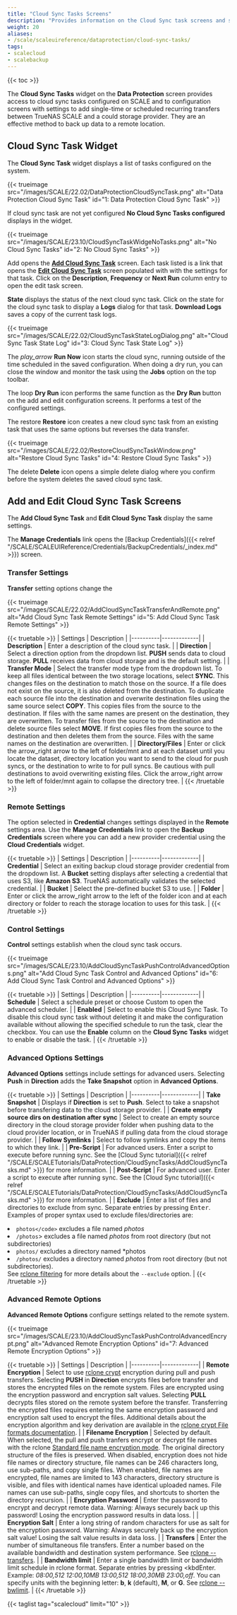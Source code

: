 ```yaml
---
title: "Cloud Sync Tasks Screens"
description: "Provides information on the Cloud Sync task screens and settings."
weight: 20
aliases:
- /scale/scaleuireference/dataprotection/cloud-sync-tasks/
tags:
- scalecloud
- scalebackup
---
```


{{< toc >}}

The **Cloud Sync Tasks** widget on the **Data Protection** screen provides access to cloud sync tasks configured on SCALE and to configuration screens with settings to add  single-time or scheduled recurring transfers between TrueNAS SCALE and a could storage provider. They are an effective method to back up data to a remote location.

## Cloud Sync Task Widget
The **Cloud Sync Task** widget displays a list of tasks configured on the system.

{{< trueimage src="/images/SCALE/22.02/DataProtectionCloudSyncTask.png" alt="Data Protection Cloud Sync Task" id="1: Data Protection Cloud Sync Task" >}}

If cloud sync task are not yet configured **No Cloud Sync Tasks configured** displays in the widget.

{{< trueimage src="/images/SCALE/23.10/CloudSyncTaskWidgeNoTasks.png" alt="No Cloud Sync Tasks" id="2: No Cloud Sync Tasks" >}}

Add opens the **[Add Cloud Sync Task](#add-and-edit-cloud-sync-task-screens)** screen. 
Each task listed is a link that opens the **[Edit Cloud Sync Task](#add-and-edit-cloud-sync-task-screens)** screen populated with with the settings for that task. Click on the **Description**, **Frequency** or **Next Run** column entry to open the edit task screen.

**State** displays the status of the next cloud sync task. Click on the state for the cloud sync task to display a **Logs** dialog for that task. 
**Download Logs** saves a copy of the current task logs.

{{< trueimage src="/images/SCALE/22.02/CloudSyncTaskStateLogDialog.png" alt="Cloud Sync Task State Log" id="3: Cloud Sync Task State Log" >}}

The <i class="material-icons" aria-hidden="true" title="Run Now">play_arrow</i> **Run Now** icon starts the cloud sync, running outside of the time scheduled in the saved configuration. When doing a dry run, you can close the window and monitor the task using the **Jobs** option on the top toolbar.

The <span class="material-icons">loop</span> **Dry Run** icon performs the same function as the **Dry Run** button on the add and edit configuration screens. It performs a test of the configured settings.

The <span class="material-icons">restore</span> **Restore** icon creates a new cloud sync task from an existing task that uses the same options but reverses the data transfer.

{{< trueimage src="/images/SCALE/22.02/RestoreCloudSyncTaskWindow.png" alt="Restore Cloud Sync Tasks" id="4: Restore Cloud Sync Tasks" >}}

The <span class="material-icons">delete</span> **Delete** icon opens a simple delete dialog where you confirm before the system deletes the saved cloud sync task.

## Add and Edit Cloud Sync Task Screens

The **Add Cloud Sync Task** and **Edit Cloud Sync Task** display the same settings.

The **Manage Credentials** link opens the [Backup Credentials]({{< relref "/SCALE/SCALEUIReference/Credentials/BackupCredentials/_index.md" >}}) screen.

###  Transfer Settings
**Transfer** setting options change the 

{{< trueimage src="/images/SCALE/22.02/AddCloudSyncTaskTransferAndRemote.png" alt="Add Cloud Sync Task Remote Settings" id="5: Add Cloud Sync Task Remote Settings" >}}

{{< truetable >}}
| Settings | Description |
|----------|-------------|
| **Description** | Enter a description of the cloud sync task. |
| **Direction** | Select a direction option from the dropdown list. **PUSH** sends data to cloud storage. **PULL** receives data from cloud storage and is the default setting. |
| **Transfer Mode** | Select the transfer mode type from the dropdown list. To keep all files identical between the two storage locations, select **SYNC**. This changes files on the destination to match those on the source. If a file does not exist on the source, it is also deleted from the destination. To duplicate each source file into the destination and overwrite destination files using the same source select **COPY**. This copies files from the source to the destination. If files with the same names are present on the destination, they are overwritten. To transfer files from the source to the destination and delete source files select **MOVE**. If first copies files from the source to the destination and then deletes them from the source. Files with the same names on the destination are overwritten. |
| **Directory/Files** | Enter or click the <span class="material-icons">arrow_right</span> arrow to the left of <span class="material-icons">folder</span>/mnt and at each dataset until you locate the dataset, directory location you want to send to the cloud for push syncs, or the destination to write to for pull syncs. Be cautious with pull destinations to avoid overwriting existing files. Click the <span class="material-icons">arrow_right</span> arrow to the left of <span class="material-icons">folder</span>/mnt again to collapse the directory tree. |
{{< /truetable >}}

### Remote Settings
The option selected in **Credential** changes settings displayed in the **Remote** settings area. 
Use the **Manage Credentials** link to open the **Backup Credentials** screen where you can add a new provider credential using the **Cloud Credentials** widget.

{{< truetable >}}
| Settings | Description |
|----------|-------------|
| **Credential** | Select an exiting backup cloud storage provider credential from the dropdown list. A **Bucket** setting displays after selecting a credential that uses S3, like **Amazon S3**. TrueNAS automatically validates the selected credential. |
| **Bucket** | Select the pre-defined bucket S3 to use. |
| **Folder** | Enter or click the <span class="material-icons">arrow_right</span> arrow to the left of the <span class="material-icons">folder</span> icon and at each directory or folder to reach the storage location to uses for this task. |
{{< /truetable >}}

### Control Settings
**Control** settings establish when the cloud sync task occurs. 

{{< trueimage src="/images/SCALE/23.10/AddCloudSyncTaskPushControlAdvancedOptions.png" alt="Add Cloud Sync Task Control and Advanced Options" id="6: Add Cloud Sync Task Control and Advanced Options" >}}

{{< truetable >}}
| Settings | Description |
|----------|-------------|
| **Schedule** | Select a schedule preset or choose Custom to open the advanced scheduler. |
| **Enabled** | Select to enable this Cloud Sync Task. To disable this cloud sync task without deleting it and make the configuration available without allowing the specified schedule to run the task, clear the checkbox. You can use the **Enable** column on the **Cloud Sync Tasks** widget to enable or disable the task. |
{{< /truetable >}}

### Advanced Options Settings
**Advanced Options** settings include settings for advanced users. Selecting **Push** in **Direction** adds the **Take Snapshot** option in **Advanced Options**.

{{< truetable >}}
| Settings | Description |
|----------|-------------|
| **Take Snapshot** | Displays if **Direction** is set to **Push**. Select to take a snapshot before transfering data to the cloud storage provider. |
| **Create empty source dirs on destination after sync** | Select to create an empty source directory in the cloud storage provider folder when pushing data to the cloud provider location, or in TrueNAS if pulling data from the cloud storage provider. |
| **Follow Symlinks** | Select to follow symlinks and copy the items to which they link. |
| **Pre-Script** | For advanced users. Enter a script to execute before running sync. See the [Cloud Sync tutorial]({{< relref "/SCALE/SCALETutorials/DataProtection/CloudSyncTasks/AddCloudSyncTasks.md" >}}) for more information. |
| **Post-Script** | For advanced user. Enter a script to execute after running sync. See the [Cloud Sync tutorial]({{< relref "/SCALE/SCALETutorials/DataProtection/CloudSyncTasks/AddCloudSyncTasks.md" >}}) for more information. |
| **Exclude** | Enter a list of files and directories to exclude from sync. Separate entries by pressing <kbd>Enter</kbd>.<br> Examples of proper syntax used to exclude files/directories are:<li> `photos</code>` excludes a file named *photos*</li><li> `/photos`> excludes a file named *photos* from root directory (but not subdirectories)</li><li>`photos/` excludes a directory named *photos</li><li>`/photos/` excludes a directory named *photos* from root directory (but not subdirectories).</li></ul> See [rclone filtering](https://rclone.org/filtering/) for more details about the `--exclude` option. |
{{< /truetable >}}

### Advanced Remote Options
**Advanced Remote Options** configure settings related to the remote system.

{{< trueimage src="/images/SCALE/23.10/AddCloudSyncTaskPushControlAdvancedEncrypt.png" alt="Advanced Remote Encryption Options" id="7: Advanced Remote Encryption Options" >}}

{{< truetable >}}
| Settings | Description |
|----------|-------------|
| **Remote Encryption** | Select to use [rclone crypt](https://rclone.org/crypt/) encryption during pull and push transfers. Selecting **PUSH** in **Direction** encrypts files before transfer and stores the encrypted files on the remote system. Files are encrypted using the encryption password and encryption salt values. Selecting **PULL** decrypts files stored on the remote system before the transfer. Transferring the encrypted files requires entering the same encryption password and encryption salt used to encrypt the files. Additional details about the encryption algorithm and key derivation are available in the [rclone crypt File formats documentation](https://rclone.org/crypt/#file-formats). |
| **Filename Encryption** | Selected by default. When selected, the pull and push tranfers encrypt or decrypt file names with the rclone [Standard file name encryption mode](https://rclone.org/crypt//#file-name-encryption-modes). The original directory structure of the files is preserved. When disabled, encryption does not hide file names or directory structure, file names can be 246 characters long, use sub-paths, and copy single files. When enabled, file names are encrypted, file names are limited to 143 characters, directory structure is visible, and files with identical names have identical uploaded names. File names can use sub-paths, single copy files, and shortcuts to shorten the directory recursion. |
| **Encryption Password** | Enter the password to encrypt and decrypt remote data. Warning: Always securely back up this password! Losing the encryption password results in data loss. |
| **Encryption Salt** | Enter a long string of random characters for use as salt for the encryption password. Warning: Always securely back up the encryption salt value! Losing the salt value results in data loss. |
| **Transfers** | Enter the number of simultaneous file transfers. Enter a number based on the available bandwidth and destination system performance. See [rclone --transfers](https://rclone.org/docs/#transfers-n). |
| **Bandwidth limit** | Enter a single bandwidth limit or bandwidth limit schedule in rclone format. Separate entries by pressing <kbdEnter</kbd>. Example: *08:00,512 12:00,10MB 13:00,512 18:00,30MB 23:00,off*. You can specify units with the beginning letter: **b**, **k** (default), **M**, or **G**. See [rclone --bwlimit](https://rclone.org/docs/#bwlimit-bandwidth-spec). |
{{< /truetable >}}


{{< taglist tag="scalecloud" limit="10" >}}

